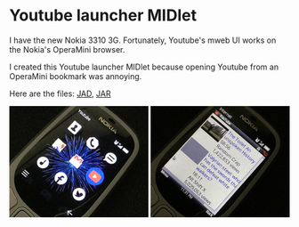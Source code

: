 # Youtube launcher MIDlet

I have the new Nokia 3310 3G. Fortunately, Youtube's mweb UI works on the Nokia's OperaMini browser.

I created this Youtube launcher MIDlet because opening Youtube from an OperaMini bookmark was annoying.

Here are the files: [JAD](https://raw.githubusercontent.com/woodie/youtube/master/dist/Youtube.jad), [JAR](https://raw.githubusercontent.com/woodie/youtube/master/dist/Youtube.jar)

<img src="https://raw.githubusercontent.com/woodie/youtube/master/docs/icons.png" width="250"> <img
     src="https://raw.githubusercontent.com/woodie/youtube/master/docs/youtube.png" width="250">
